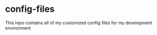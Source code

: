 # config-files

This repo contains all of my customized config files for my development environment
